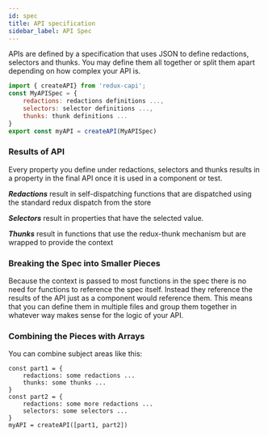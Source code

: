 ```yaml
---
id: spec
title: API specification
sidebar_label: API Spec
---
```

APIs are defined by a specification that uses JSON to define redactions, selectors and thunks.  You may define them all together or split them apart depending on how complex your API is.
```javascript
import { createAPI} from 'redux-capi';
const MyAPISpec = {
    redactions: redactions definitions ...,
    selectors: selector definitions ...,
    thunks: thunk definitions ...
}
export const myAPI = createAPI(MyAPISpec)
```
### Results of API
Every property you define under redactions, selectors and thunks results in a property in the final API once it is used in a component or test.  

***Redactions*** result in self-dispatching functions that are dispatched using the standard redux dispatch from the store

***Selectors*** result in properties that have the selected value.  

***Thunks*** result in functions that use the redux-thunk mechanism but are wrapped to provide the context
### Breaking the Spec into Smaller Pieces
Because the context is passed to most functions in the spec there is no need for functions to reference the spec itself.  Instead they reference the results of the API just as a component would reference them.  This means that you can define them in multiple files and group them together in whatever way makes sense for the logic of your API.
### Combining the Pieces with Arrays
You can combine subject areas like this:
```
const part1 = {
    redactions: some redactions ...
    thunks: some thunks ...
}     
const part2 = {
    redactions: some more redactions ...
    selectors: some selectors ...
}
myAPI = createAPI([part1, part2])     
```
